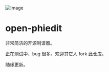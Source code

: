 ![image](https://github.com/user-attachments/assets/f40aa319-a585-43de-891a-d758cea720c5)

# open-phiedit

非常简洁的开源制谱器。

正在测试中，bug 很多。欢迎其它人 fork 此仓库。

随缘更新。
